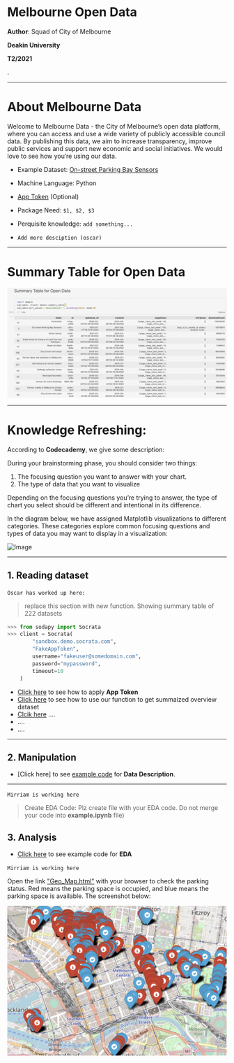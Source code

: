 **Melbourne Open Data**
=========================

__Author__: Squad of City of Melbourne

__Deakin University__ 

__T2/2021__

.



----
# About Melbourne Data

Welcome to Melbourne Data - the City of Melbourne’s open data platform, where you can access and use a wide variety of publicly accessible council data. By publishing this data, we aim to increase transparency, improve public services and support new economic and social initiatives.
We would love to see how you’re using our data.

* Example Dataset: [On-street Parking Bay Sensors](https://data.melbourne.vic.gov.au/Transport/On-street-Parking-Bay-Sensors/vh2v-4nfs) 

* Machine Language: Python

* [App Token](https://dev.socrata.com/docs/app-tokens.html) (Optional)

* Package Need: `$1, $2, $3`

* Perquisite knowledge: `add something...`
* `Add more desciption (oscar)`  
  





---


Summary Table for Open Data
=====

![image](images/summarytable.jpg)

---

Knowledge Refreshing: 
=======================

According to __Codecademy__, we give some description:

During your brainstorming phase, you should consider two things:

1. The focusing question you want to answer with your chart.
2. The type of data that you want to visualize
   
Depending on the focusing questions you’re trying to answer, the type of chart you select should be different and intentional in its difference. 

In the diagram below, we have assigned Matplotlib visualizations to different categories. These categories explore common focusing questions and types of data you may want to display in a visualization:

![Image](https://content.codecademy.com/programs/dataviz-python/unit-3/pickachart.svg?sanitize=true)



---




## 1. Reading dataset

`Oscar has worked up here:`

>replace this section with new function. 
Showing summary table of 222 datasets




```python
>>> from sodapy import Socrata
>>> client = Socrata(
        "sandbox.demo.socrata.com",
        "FakeAppToken",
        username="fakeuser@somedomain.com",
        password="mypassword",
        timeout=10
    )
```

* [Click here]() to see how to apply **App Token**
* [Click here]() to see how to use our function to get summaized overview dataset
* [Clcik here]() ....
* ....
* ....


---
## 2. Manipulation

* [Click here] to see [example code](example.ipynb) for **Data Description**.


---


`Mirriam is working here`

>Create EDA Code:
Plz create file with your EDA code.
Do not merge your code into **example.ipynb** file)



## 3. Analysis  

* [Click here](EDA.ipynb) to see example code for **EDA**

`Mirriam is working here`

Open the link ["Geo_Map.html"](Geo_Map.html) with your browser to check the parking status. Red means the parking space is occupied, and blue means the parking space is available. The screenshot below:

![image](images/geo_map.jpg)



